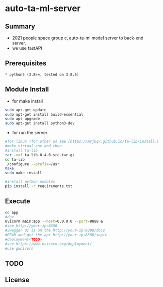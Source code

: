 # auto-ta-ml-server
## Summary
* 2021 people space group c, auto-ta-ml model server to back-end server.
* we use fastAPI
## Prerequisites
    * python3 (3.8>=, tested on 3.8.5)
## Module Install
* for make install
```sh
sudo apt-get update
sudo apt-get install build-essential
sudo apt upgrade
sudo apt-get install python3-dev
```
* for run the server
```sh
#for linux (for other os see [https://mrjbq7.github.io/ta-lib/install.html])
#make virtual env and then
#install ta-lib
tar -xvf ta-lib-0.4.0-src.tar.gz
cd ta-lib
./configure --prefix=/usr
make
sudo make install

#install python modules
pip install -r requirements.txt
```
## Execute
```sh
cd app
#dev
uvicorn main:app --host=0.0.0.0 --port=8888 &
#see http://your-ip:8888
#Swagger UI is on the http://your-ip:8888/docs
#READ and get the api http://your-ip:8888/<api>
#deployment<TODO>
#see https://www.uvicorn.org/deployment/
#use gunicorn
```
## 

## TODO

## License
